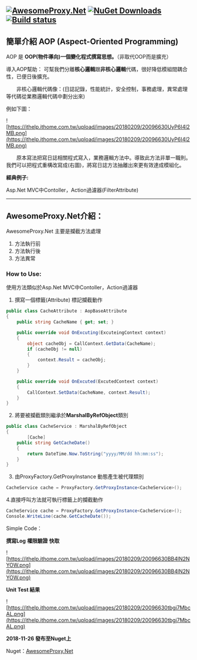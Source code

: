 [![AwesomeProxy.Net](https://img.shields.io/badge/nuget-1.0.2-blue.svg)](https://www.nuget.org/packages/AwesomeProxy.Net/)
[![NuGet Downloads](https://img.shields.io/nuget/dt/AwesomeProxy.Net.svg)](https://www.nuget.org/packages/AwesomeProxy.Net/)
[![Build status](https://ci.appveyor.com/api/projects/status/kgvtee5tgnxbaa4j/branch/master?svg=true)](https://ci.appveyor.com/project/isdaniel/awesomeproxy-net/branch/master)
-----

## 簡單介紹 **AOP** (Aspect-Oriented Programming)

AOP 是 **OOP(物件導向)一個變化程式撰寫思想。**（非取代OOP而是擴充）

導入AOP幫助：
    可幫我們分離**核心邏輯**跟**非核心邏輯**代碼，很好降低模組間耦合性，已便日後擴充。

　　非核心邏輯代碼像：(日誌記錄，性能統計，安全控制，事務處理，異常處理等代碼從業務邏輯代碼中劃分出來)

例如下圖：

![https://ithelp.ithome.com.tw/upload/images/20180209/20096630UyP6I4l2MB.png](https://ithelp.ithome.com.tw/upload/images/20180209/20096630UyP6I4l2MB.png)

　　原本寫法把寫日誌相關程式寫入，業務邏輯方法中。導致此方法非單一職則。我們可以把程式重構改寫成(右圖)，將寫日誌方法抽離出來更有效達成模組化。
  
**經典例子:**

Asp.Net MVC中Contoller，Action過濾器(FilterAttribute)


-----


## AwesomeProxy.Net介紹：

AwesomeProxy.Net 主要是攔截方法處理
1.	方法執行前
2.	方法執行後
3.	方法異常


### How to Use:
   使用方法類似於Asp.Net MVC中Contoller，Action過濾器

1.	撰寫一個標籤(Attribute) 標記攔截動作
```c#
public class CacheAttribute : AopBaseAttribute
{
    public string CacheName { get; set; }

    public override void OnExcuting(ExcuteingContext context)
    {
        object cacheObj = CallContext.GetData(CacheName);
        if (cacheObj != null)
        {
            context.Result = cacheObj;
        }
    }

    public override void OnExcuted(ExcutedContext context)
    {
        CallContext.SetData(CacheName, context.Result);
    }
}
```


2. 將要被攔截類別繼承於**MarshalByRefObject**類別

```C#
public class CacheService : MarshalByRefObject
{
        [Cache]
	public string GetCacheDate()
	{
		return DateTime.Now.ToString("yyyy/MM/dd hh:mm:ss");
	}
}
```

3. 由ProxyFactory.GetProxyInstance 動態產生被代理類別
``` c#
CacheService cache = ProxyFactory.GetProxyInstance<CacheService>();
```


4.直接呼叫方法就可執行標籤上的攔截動作
```C#
CacheService cache = ProxyFactory.GetProxyInstance<CacheService>();
Console.WriteLine(cache.GetCacheDate());
```


Simple Code：

  **撰寫Log**
  **權限驗證**
  **快取**


![https://ithelp.ithome.com.tw/upload/images/20180209/20096630BB4lN2NYOW.png](https://ithelp.ithome.com.tw/upload/images/20180209/20096630BB4lN2NYOW.png)

**Unit Test 結果**

![https://ithelp.ithome.com.tw/upload/images/20180209/20096630tbgj7MbcAL.png](https://ithelp.ithome.com.tw/upload/images/20180209/20096630tbgj7MbcAL.png)


**2018-11-26 發布至Nuget上**

Nuget：[AwesomeProxy.Net](https://www.nuget.org/packages/AwesomeProxy.Net/)
